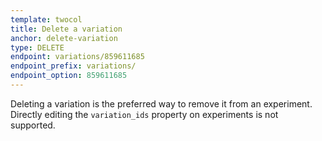 ```yaml
---
template: twocol
title: Delete a variation
anchor: delete-variation
type: DELETE
endpoint: variations/859611685
endpoint_prefix: variations/
endpoint_option: 859611685
---
```

Deleting a variation is the preferred way to remove it from an experiment. Directly editing the `variation_ids` property on experiments is not supported.
